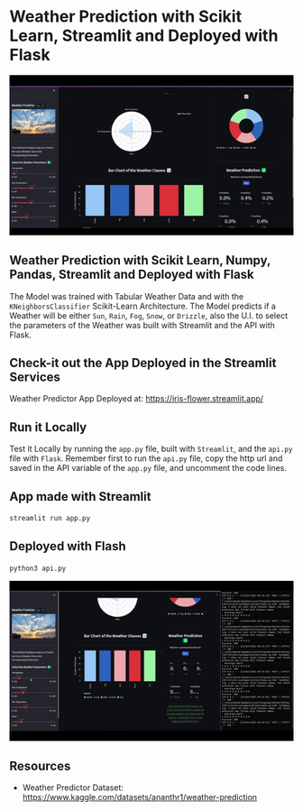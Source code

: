 # Weather Prediction with Scikit Learn, Streamlit and Deployed with Flask

![](./assets/prev-1.gif)

## Weather Prediction with Scikit Learn, Numpy, Pandas, Streamlit and Deployed with Flask 

The Model was trained with Tabular Weather Data and with the `KNeighborsClassifier` Scikit-Learn Architecture. The Model predicts if a Weather will be either `Sun`, `Rain`, `Fog`, `Snow`, or `Drizzle`, also the U.I. to select the parameters of the Weather was built with Streamlit and the API with Flask. 

## Check-it out the App Deployed in the Streamlit Services

Weather Predictor App Deployed at: https://iris-flower.streamlit.app/

## Run it Locally

Test it Locally by running the `app.py` file, built with `Streamlit`, and the `api.py` file with `Flask`. Remember first to run the `api.py` file, copy the http url and saved in the API variable of the `app.py` file, and uncomment the code lines.

## App made with Streamlit
```sh
streamlit run app.py
```

## Deployed with Flash
```sh
python3 api.py
```

![](./assets/prev-2.gif)

## Resources
- Weather Predictor Dataset: https://www.kaggle.com/datasets/ananthr1/weather-prediction

